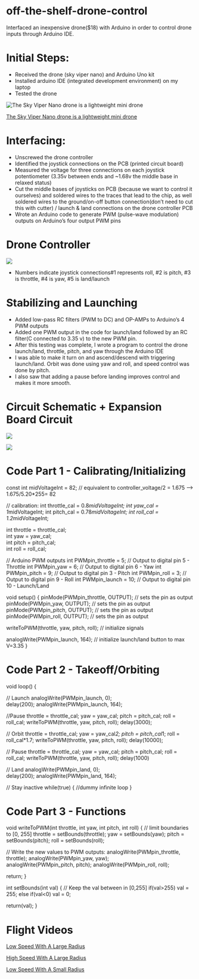 # off-the-shelf-drone-control 
Interfaced an inexpensive drone($18) with Arduino in order to control drone inputs through Arduino IDE.

# Initial Steps: 
* Received the drone (sky viper nano) and Arduino Uno kit
* Installed arduino IDE (integrated development environment) on my laptop
* Tested the drone

![The Sky Viper Nano drone is a lightweight mini drone](SkyViperNano.png)


[The Sky Viper Nano drone is a lightweight mini drone](https://www.amazon.com/Sky-Viper-Drone-Black-Green/dp/B07G1RJXGF)

# Interfacing: 
* Unscrewed the drone controller
* Identified the joystick connections on the PCB (printed circuit board)
* Measured the voltage for three connections on each joystick potentiometer (3.35v between ends and ~1.68v the middle base in relaxed status)
* Cut the middle bases of joysticks on PCB (because we want to control it ourselves) and soldered wires to the traces that lead to the chip, as well soldered wires to the ground/on-off button connection(don’t need to cut this with cutter) / launch & land connections on the drone controller PCB
* Wrote an Arduino code to generate PWM (pulse-wave modulation) outputs on Arduino’s four output PWM pins

# Drone Controller

![](DroneController.png)
* Numbers indicate joystick connections#1 represents roll, #2 is pitch, #3 is throttle, #4 is yaw, #5 is land/launch


# Stabilizing and Launching

* Added low-pass RC filters (PWM to DC) and OP-AMPs to Arduino’s 4 PWM outputs
* Added one PWM output in the code for launch/land followed by an RC filter(C connected to 3.35 v) to the new PWM pin.
* After this testing was complete, I wrote a program to control the drone launch/land, throttle, pitch, and yaw through the Arduino IDE
* I was able to make it turn on and ascend/descend with triggering launch/land. Orbit was done using yaw and roll, and speed control was done by pitch. 
* I also saw that adding a pause before landing improves control and makes it more smooth.

# Circuit Schematic + Expansion Board Circuit

![](CircuitSchematic.png)

![](TheExpansionBoardCircuit.png)

# Code Part 1 - Calibrating/Initializing

const int midVoltageInt = 82;  // equivalent to controller_voltage/2 = 1.675 --> 1.675/5.20*255= 82

// calibration:
int throttle_cal = 0.8*midVoltageInt;
int yaw_cal      = 1*midVoltageInt;
int pitch_cal    = 0.78*midVoltageInt;
int roll_cal     = 1.2*midVoltageInt;

int throttle = throttle_cal;  
int yaw      = yaw_cal;  
int pitch    = pitch_cal;  
int roll     = roll_cal;  

// Arduino PWM outputs
int PWMpin_throttle = 5;      // Output to digital pin 5 - Throttle
int PWMpin_yaw      = 6;      // Output to digital pin 6 - Yaw
int PWMpin_pitch    = 9;      // Output to digital pin 3 - Pitch
int PWMpin_roll     = 3;      // Output to digital pin 9 - Roll
int PWMpin_launch   = 10;     // Output to digital pin 10 - Launch/Land


void setup() {
  pinMode(PWMpin_throttle, OUTPUT); // sets the pin as output
  pinMode(PWMpin_yaw, OUTPUT);      // sets the pin as output
  pinMode(PWMpin_pitch, OUTPUT);    // sets the pin as output
  pinMode(PWMpin_roll, OUTPUT);     // sets the pin as output

  writeToPWM(throttle, yaw, pitch, roll); // initialize signals

  analogWrite(PWMpin_launch, 164);  // initialize launch/land button to max V=3.35
}

# Code Part 2 - Takeoff/Orbiting

void loop() {

  // Launch
  analogWrite(PWMpin_launch, 0);  
  delay(200);
  analogWrite(PWMpin_launch, 164);  
   
  //Pause
  throttle = throttle_cal;
  yaw      = yaw_cal;
  pitch    = pitch_cal;
  roll     = roll_cal;
  writeToPWM(throttle, yaw, pitch, roll);
  delay(3000);


  // Orbit
  throttle = throttle_cal;
  yaw      = yaw_cal*2;
  pitch    = pitch_cal*1;
  roll     = roll_cal*1.7;
  writeToPWM(throttle, yaw, pitch, roll);
  delay(10000);

  // Pause
  throttle = throttle_cal;
  yaw      = yaw_cal;
  pitch    = pitch_cal;
  roll     = roll_cal;
  writeToPWM(throttle, yaw, pitch, roll);
  delay(1000)

  // Land
  analogWrite(PWMpin_land, 0);  
  delay(200);
  analogWrite(PWMpin_land, 164);  

 // Stay inactive
  while(true)
  {
    //dummy infinite loop
  }

# Code Part 3 - Functions

void writeToPWM(int throttle, int yaw, int pitch, int roll)
{
  // limit boundaries to [0, 255]
  throttle = setBounds(throttle);
  yaw = setBounds(yaw);
  pitch = setBounds(pitch);
  roll = setBounds(roll);
 
  // Write the new values to PWM outputs:
  analogWrite(PWMpin_throttle, throttle);
  analogWrite(PWMpin_yaw, yaw);  
  analogWrite(PWMpin_pitch, pitch);
  analogWrite(PWMpin_roll, roll);  

  return;
}


int setBounds(int val)
{
  // Keep the val between in [0,255]
  if(val>255)
    val = 255;
  else if(val<0)
    val = 0;

  return(val);
}

# Flight Videos 
[Low Speed With A Large Radius](https://youtube.com/shorts/BE0ayNMGKw4?feature=shared)

[High Speed With A Large Radius](https://youtube.com/shorts/gUoHLjEAiHc?feature=shared)

[Low Speed With A Small Radius](https://youtube.com/shorts/MegWfbtFAbc?feature=shared)











